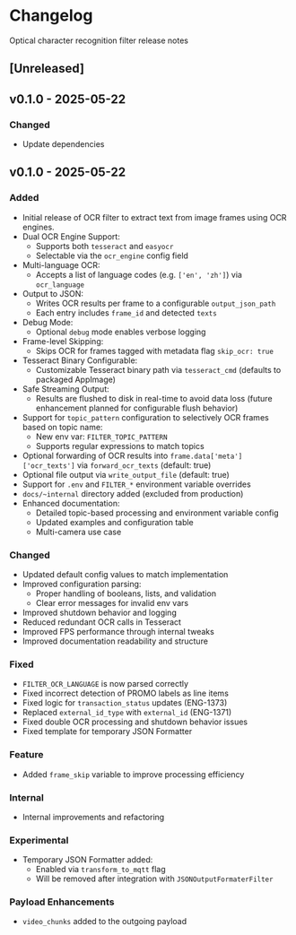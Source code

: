 # Changelog
Optical character recognition filter release notes

## [Unreleased]

## v0.1.0 - 2025-05-22

### Changed
- Update dependencies

## v0.1.0 - 2025-05-22

### Added
- Initial release of OCR filter to extract text from image frames using OCR engines.
- Dual OCR Engine Support:
  - Supports both `tesseract` and `easyocr`
  - Selectable via the `ocr_engine` config field
- Multi-language OCR:
  - Accepts a list of language codes (e.g. `['en', 'zh']`) via `ocr_language`
- Output to JSON:
  - Writes OCR results per frame to a configurable `output_json_path`
  - Each entry includes `frame_id` and detected `texts`
- Debug Mode:
  - Optional `debug` mode enables verbose logging
- Frame-level Skipping:
  - Skips OCR for frames tagged with metadata flag `skip_ocr: true`
- Tesseract Binary Configurable:
  - Customizable Tesseract binary path via `tesseract_cmd` (defaults to packaged AppImage)
- Safe Streaming Output:
  - Results are flushed to disk in real-time to avoid data loss (future enhancement planned for configurable flush behavior)
- Support for `topic_pattern` configuration to selectively OCR frames based on topic name:
  - New env var: `FILTER_TOPIC_PATTERN`
  - Supports regular expressions to match topics
- Optional forwarding of OCR results into `frame.data['meta']['ocr_texts']` via `forward_ocr_texts` (default: true)
- Optional file output via `write_output_file` (default: true)
- Support for `.env` and `FILTER_*` environment variable overrides
- `docs/~internal` directory added (excluded from production)
- Enhanced documentation:
  - Detailed topic-based processing and environment variable config
  - Updated examples and configuration table
  - Multi-camera use case

### Changed
- Updated default config values to match implementation
- Improved configuration parsing:
  - Proper handling of booleans, lists, and validation
  - Clear error messages for invalid env vars
- Improved shutdown behavior and logging
- Reduced redundant OCR calls in Tesseract
- Improved FPS performance through internal tweaks
- Improved documentation readability and structure

### Fixed
- `FILTER_OCR_LANGUAGE` is now parsed correctly
- Fixed incorrect detection of PROMO labels as line items
- Fixed logic for `transaction_status` updates (ENG-1373)
- Replaced `external_id_type` with `external_id` (ENG-1371)
- Fixed double OCR processing and shutdown behavior issues
- Fixed template for temporary JSON Formatter

### Feature
- Added `frame_skip` variable to improve processing efficiency

### Internal
- Internal improvements and refactoring

### Experimental
- Temporary JSON Formatter added:
  - Enabled via `transform_to_mqtt` flag
  - Will be removed after integration with `JSONOutputFormaterFilter`

### Payload Enhancements
- `video_chunks` added to the outgoing payload
